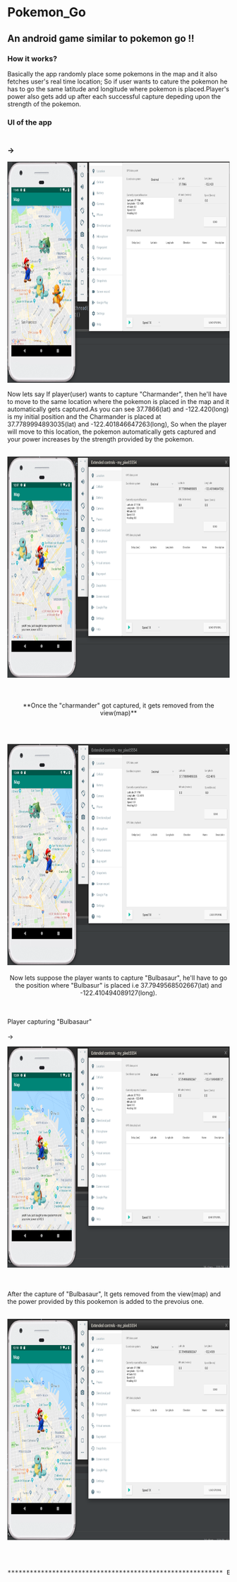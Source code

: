 # Pokemon_Go
## An android game similar to pokemon go  !!

### How it works?
Basically the app randomly place some pokemons in the map and it also fetches user's real time location; So if user wants to cature the pokemon he has to go the same latitude and longitude where pokemon is placed.Player's power also gets add up after each successful capture depeding upon the strength of the pokemon.
### UI of the app<br></br>
### ->
<p align="center">
<img src="pokemon1 .png" height="500"/>
</p>
Now lets say If player(user) wants to capture "Charmander", then he'll have to move to the same location where the pokemon is placed in the map and it automatically gets captured.As you can see 37.7866(lat) and -122.420(long) is my initial position and the Charmander is placed at 37.7789994893035(lat) and -122.401846647263(long), So when the player will move to this location, the pokemon automatically gets captured and your power increases by the strength provided by the pokemon.<br></br>

<p align="center">
<img src="pokemon2.png" height="500"/>
<br></br>
<br></br>
**Once the "charmander" got captured, it gets removed from the view(map)**
</p>
<br></br>

<p align="center">
<img src="pokemon3.png" height="500"/>
<br></br>
Now lets suppose the player wants to capture "Bulbasaur", he'll have to go the position where "Bulbasur" is placed i.e 37.7949568502667(lat) and -122.410494089127(long).</p>
<br></br>
Player capturing "Bulbasaur"<br></br>
->
<p align="center">
  <img src="pokemon4.png" height="500"/>
  </p>
<br></br>
After the capture of "Bulbasaur", It gets removed from the view(map) and the power provided by this pookemon is added to the prevoius one.
<br></br>
<p align="center">
  <img src="pokemon5.png" height="500"/>
  </p>
<br></br>
<pre>
********************************************************** END *************************************************
</pre>
